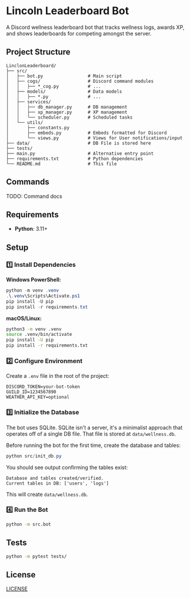 # Lincoln Leaderboard Bot

A Discord wellness leaderboard bot that tracks wellness logs, awards XP, and shows leaderboards for competing amongst the server.

## Project Structure

```
LinclonLeaderboard/
├── src/
│   ├── bot.py                 # Main script
│   ├── cogs/                  # Discord command modules
│   │   ├── *_cog.py           # ...
│   ├── models/                # Data models
│   │   ├── *.py               # ...
│   ├── services/              
│   │   ├── db_manager.py      # DB management
│   │   ├── xp_manager.py      # XP management
│   │   └── scheduler.py       # Scheduled tasks
│   └── utils/                 
│       ├── constants.py       
│       ├── embeds.py          # Embeds formatted for Discord
│       └── views.py           # Views for User notifications/input
├── data/                      # DB File is stored here
├── tests/                     
├── main.py                    # Alternative entry point
├── requirements.txt           # Python dependencies
└── README.md                  # This file
```

## Commands
TODO: Command docs

## Requirements

- **Python**: 3.11+

## Setup

### 1️⃣ Install Dependencies

**Windows PowerShell:**
```powershell
python -m venv .venv
.\.venv\Scripts\Activate.ps1
pip install -U pip
pip install -r requirements.txt
```

**macOS/Linux:**
```bash
python3 -m venv .venv
source .venv/bin/activate
pip install -U pip
pip install -r requirements.txt
```

### 2️⃣ Configure Environment

Create a `.env` file in the root of the project:

```env
DISCORD_TOKEN=your-bot-token
GUILD_ID=1234567890
WEATHER_API_KEY=optional
```

### 3️⃣ Initialize the Database

The bot uses SQLite. SQLite isn't a server, it's a minimalist approach that operates off of a single DB file. 
That file is stored at `data/wellness.db`.

Before running the bot for the first time, create the database and tables:

```powershell
python src/init_db.py
```

You should see output confirming the tables exist:

```
Database and tables created/verified.
Current tables in DB: ['users', 'logs']
```

This will create `data/wellness.db`.



### 4️⃣ Run the Bot

```bash
python -m src.bot
```

## Tests

```bash
python -m pytest tests/
```

## License

[LICENSE](LICENSE)
